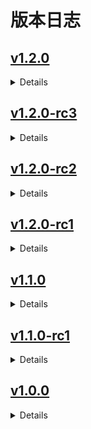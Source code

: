 # 版本日志

## [v1.2.0](https://github.com/nhdsd/maimai-b50-image-generator/releases/tag/v1.2.0)

<details>

> 此版本是从上一个发布候选版本(`rc`)转化而来的，没有实质性更改。

**修复**
因`GitHub`的`Markdown`渲染不支持，移除了`README.md`和`changelog.md`中位于`<details>`标签中的信息框。

`2025.04.15` | 正式版

</details>

## [v1.2.0-rc3](https://github.com/nhdsd/maimai-b50-image-generator/releases/tag/v1.2.0-rc3)

<details>

**修复**
- 牌子转化函数转换不完全([#2](https://github.com/nhdsd/maimai-b50-image-generator/issues/2))

> 基础包中本次修复对应的牌子文件目前缺失(需要下载附加包补全)，后续正式版将会把文件移动到基础包。

`2025.04.13` | 发布候选

</details>

## [v1.2.0-rc2](https://github.com/nhdsd/maimai-b50-image-generator/releases/tag/v1.2.0-rc2)

<details>

**修复**
- 修正了未完成的`README.md`以及其中的错误链接。

`2025.04.13` | 发布候选

</details>

## [v1.2.0-rc1](https://github.com/nhdsd/maimai-b50-image-generator/releases/tag/v1.2.0-rc1)

<details>

**新功能**
- 配置项`plate_override`：为`true`时，将在有牌子时覆盖本地的自定义姓名框设置。默认为`false`。
- 配置项`local_first`：为`true`时，将优先尝试从本地加载缓存的曲目与谱面数据。默认为`false`。

**更改的功能**
- 默认头像与姓名框改为游客样式。
- 配置项`icon`和`plate`：现在接受整数作为参数，这将使得程序从`static/icon`和`static/plate`下加载对应编号的文件。
  > 此功能需要增补资源包作为支持才能发挥功能。
- 自定义头像与姓名框的文件改为至`custom`文件夹读取。

**弃用**
- 自根目录读取自定义头像与姓名框

这些功能将在`2.0.0`版本中彻底删除。

`2025.04.13` | 发布候选

</details>

## [v1.1.0](https://github.com/nhdsd/maimai-b50-image-generator/releases/tag/v1.1.0)

<details>

> 此版本是从上一个发布候选版本(`rc`)转化而来的，没有实质性更改。

`2025.04.11` | 正式版

</details>

## [v1.1.0-rc1](https://github.com/nhdsd/maimai-b50-image-generator/releases/tag/v1.1.0-rc1)

<details>

**新功能**
- 自定义头像与姓名框\*
- 新的配置方式\*
- 生成计时\*
- 网络IO提示

**带有\*的功能可以被`WIP`标识关闭。**

**弃用**
- 自`user.txt`读取配置

这些功能将在`2.0.0`版本中彻底删除。

`2025.04.08` | 发布候选版

</details>

## [v1.0.0](https://github.com/nhdsd/maimai-b50-image-generator/releases/tag/v1.0.0)

<details>

- 基本功能实现

`2025.04.07` | 正式版

</details>
